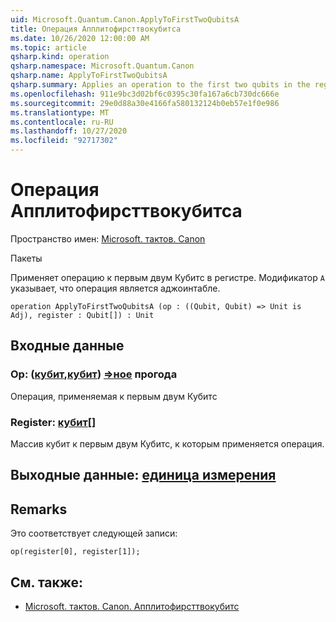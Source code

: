 ```yaml
---
uid: Microsoft.Quantum.Canon.ApplyToFirstTwoQubitsA
title: Операция Апплитофирсттвокубитса
ms.date: 10/26/2020 12:00:00 AM
ms.topic: article
qsharp.kind: operation
qsharp.namespace: Microsoft.Quantum.Canon
qsharp.name: ApplyToFirstTwoQubitsA
qsharp.summary: Applies an operation to the first two qubits in the register. The modifier `A` indicates that the operation is adjointable.
ms.openlocfilehash: 911e9bc3d02bf6c0395c30fa167a6cb730dc666e
ms.sourcegitcommit: 29e0d88a30e4166fa580132124b0eb57e1f0e986
ms.translationtype: MT
ms.contentlocale: ru-RU
ms.lasthandoff: 10/27/2020
ms.locfileid: "92717302"
---
```

# <a name="applytofirsttwoqubitsa-operation"></a>Операция Апплитофирсттвокубитса

Пространство имен: [Microsoft. тактов. Canon](xref:Microsoft.Quantum.Canon)

Пакеты [](https://nuget.org/packages/)


Применяет операцию к первым двум Кубитс в регистре.
Модификатор `A` указывает, что операция является аджоинтабле.

```qsharp
operation ApplyToFirstTwoQubitsA (op : ((Qubit, Qubit) => Unit is Adj), register : Qubit[]) : Unit
```


## <a name="input"></a>Входные данные

### <a name="op--qubitqubit--unit-adj"></a>Op: ([кубит](xref:microsoft.quantum.lang-ref.qubit),[кубит](xref:microsoft.quantum.lang-ref.qubit)) [=>ное](xref:microsoft.quantum.lang-ref.unit) прогода

Операция, применяемая к первым двум Кубитс


### <a name="register--qubit"></a>Register: [кубит](xref:microsoft.quantum.lang-ref.qubit)[]

Массив кубит к первым двум Кубитс, к которым применяется операция.



## <a name="output--unit"></a>Выходные данные: [единица измерения](xref:microsoft.quantum.lang-ref.unit)



## <a name="remarks"></a>Remarks

Это соответствует следующей записи:

```qsharp
op(register[0], register[1]);
```

## <a name="see-also"></a>См. также:

- [Microsoft. тактов. Canon. Апплитофирсттвокубитс](xref:Microsoft.Quantum.Canon.ApplyToFirstTwoQubits)